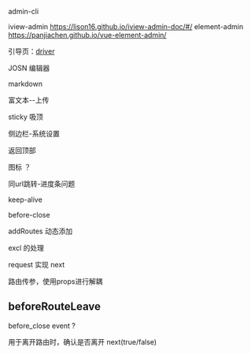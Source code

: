 

admin-cli

iview-admin https://lison16.github.io/iview-admin-doc/#/
element-admin https://panjiachen.github.io/vue-element-admin/

引导页：[driver](https://github.com/kamranahmedse/driver.js)

JOSN 编辑器

markdown

富文本--上传

sticky 吸顶

侧边栏-系统设置

返回顶部

图标 ？




同url跳转-进度条问题

keep-alive

before-close

addRoutes 动态添加

excl 的处理

request 实现 next

路由传参，使用props进行解耦


## beforeRouteLeave  

before_close event ?

用于离开路由时，确认是否离开 next(true/false)